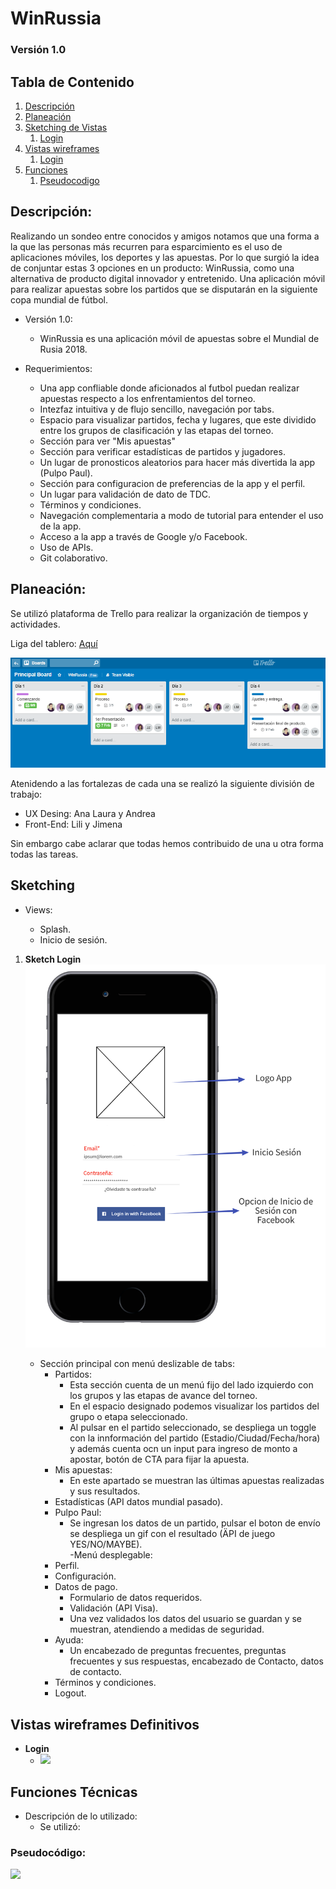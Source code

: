 # WinRussia # 
### Versión 1.0


## Tabla de Contenido
1. [Descripción](#descripcion)
2. [Planeación](#planeacion)
3. [Sketching de Vistas](#sketching)
    1. [Login](#sketch-login)
4. [Vistas wireframes](#wireframes)
    1. [Login](#login)
5. [Funciones](#funciones)
    1. [Pseudocodigo](#pseudo)


## <a name="descripcion"></a> Descripción:

Realizando un sondeo entre conocidos y amigos notamos que una forma a la que las personas más recurren para esparcimiento es el uso de aplicaciones móviles, los deportes y las apuestas. Por lo que surgió la idea de conjuntar estas 3 opciones en un producto: WinRussia, como una alternativa de producto digital innovador y entretenido. Una aplicación móvil para realizar apuestas sobre los partidos que se disputarán en la siguiente copa mundial de fútbol.  

- Versión 1.0:

    - WinRussia es una aplicación móvil de apuestas sobre el Mundial de Rusia 2018. 

- Requerimientos: 

	- Una app confliable donde aficionados al futbol puedan realizar apuestas respecto a los enfrentamientos del torneo. 	
	- Intezfaz intuitiva y de flujo sencillo, navegación por tabs. 
	- Espacio para visualizar partidos, fecha y lugares, que este dividido entre los grupos de clasificación y las etapas del torneo. 
	- Sección para ver "Mis apuestas"
	- Sección para verificar estadísticas de partidos y jugadores. 
	- Un lugar de pronosticos aleatorios para hacer más divertida la app (Pulpo Paul). 
	- Sección para configuracion de preferencias de la app y el perfil. 
	- Un lugar para validación de dato de TDC. 
	- Términos y condiciones. 
    - Navegación complementaria a modo de tutorial para entender el uso de la app.
    - Acceso a la app a través de Google y/o Facebook.   
    - Uso de APIs.
    - Git colaborativo. 


## <a name="planeacion"></a> Planeación: 

Se utilizó plataforma de Trello para realizar la organización de tiempos y actividades. 

Liga del tablero: [Aquí](https://trello.com/b/tEWFmgOW/principal-board)  

![TrelloView](/assets/images/trello.png)

Atenidendo a las fortalezas de cada una se realizó la siguiente división de trabajo:

* UX Desing: Ana Laura y Andrea 
* Front-End: Lili y Jimena

Sin embargo cabe aclarar que todas hemos contribuido de una u otra forma todas las tareas. 

## <a name="sketching"></a> Sketching ##

- Views: 

	- Splash.
	- Inicio de sesión.

1.  <a name="sketch-login"></a>**Sketch Login**
    <img src=assets/images/Sketches/sketch-login.png>

	- Sección principal con menú deslizable de tabs: 
		- Partidos:
			- Esta sección cuenta de un menú fijo del lado izquierdo con los grupos y las etapas de avance del torneo. 
			- En el espacio designado podemos visualizar los partidos del grupo o etapa seleccionado. 
			- Al pulsar en el partido seleccionado, se despliega un toggle con la innformación del partido (Estadio/Ciudad/Fecha/hora) y además cuenta ocn un input para ingreso de monto a apostar, botón de CTA para fijar la apuesta.   
		- Mis apuestas: 
			- En este apartado se muestran las últimas apuestas realizadas y sus resultados. 
		- Estadísticas (API datos mundial pasado). 
		- Pulpo Paul: 
			- Se ingresan los datos de un partido, pulsar el boton de envío se despliega un gif con el resultado (ÄPI de juego YES/NO/MAYBE).  
	-Menú desplegable: 
		- Perfil. 
		- Configuración.
		- Datos de pago. 
			- Formulario de datos requeridos.
			- Validación (API Visa).
			- Una vez validados los datos del usuario se guardan y se muestran, atendiendo a medidas de seguridad. 
		- Ayuda: 
			- Un encabezado de preguntas frecuentes, preguntas frecuentes y sus respuestas, encabezado de Contacto, datos de contacto.
		- Términos y condiciones.
		- Logout.






## <a name="wireframes"></a> Vistas wireframes Definitivos
- <a name="login"></a>**Login**
    - <img src=assets/images/---->

## <a name="funciones"></a> Funciones Técnicas <a name="funciones"></a>
- Descripción de lo utilizado:
    - Se utilizó:

### <a name="pseudo"></a> Pseudocódigo:
<img src=assets/images/----------------->


